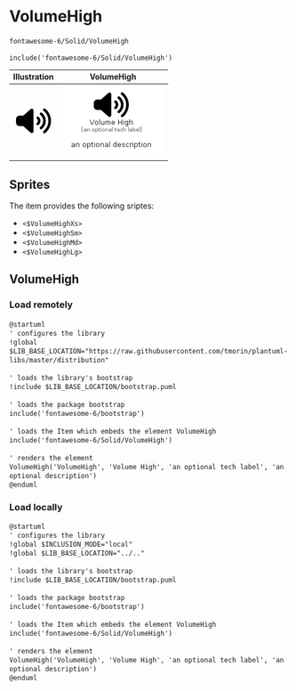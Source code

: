 # VolumeHigh


```text
fontawesome-6/Solid/VolumeHigh
```

```text
include('fontawesome-6/Solid/VolumeHigh')
```



| Illustration | VolumeHigh |
| :---: | :---: |
| ![illustration for Illustration](../../fontawesome-6/Solid/VolumeHigh.png) | ![illustration for VolumeHigh](../../fontawesome-6/Solid/VolumeHigh.Local.png) |



## Sprites
The item provides the following sriptes:

- `<$VolumeHighXs>`
- `<$VolumeHighSm>`
- `<$VolumeHighMd>`
- `<$VolumeHighLg>`





## VolumeHigh

### Load remotely
```plantuml
@startuml
' configures the library
!global $LIB_BASE_LOCATION="https://raw.githubusercontent.com/tmorin/plantuml-libs/master/distribution"

' loads the library's bootstrap
!include $LIB_BASE_LOCATION/bootstrap.puml

' loads the package bootstrap
include('fontawesome-6/bootstrap')

' loads the Item which embeds the element VolumeHigh
include('fontawesome-6/Solid/VolumeHigh')

' renders the element
VolumeHigh('VolumeHigh', 'Volume High', 'an optional tech label', 'an optional description')
@enduml
```

### Load locally
```plantuml
@startuml
' configures the library
!global $INCLUSION_MODE="local"
!global $LIB_BASE_LOCATION="../.."

' loads the library's bootstrap
!include $LIB_BASE_LOCATION/bootstrap.puml

' loads the package bootstrap
include('fontawesome-6/bootstrap')

' loads the Item which embeds the element VolumeHigh
include('fontawesome-6/Solid/VolumeHigh')

' renders the element
VolumeHigh('VolumeHigh', 'Volume High', 'an optional tech label', 'an optional description')
@enduml
```

